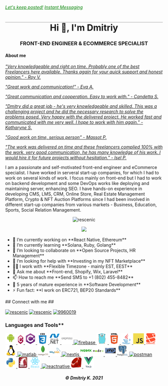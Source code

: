 <a style="color:green" href="mailto:dmitiykokolo@outlook.com"><i style="color:green">Let's keep posted!</i></a>
<a style="color:green" href="https://join.skype.com/HghXRqlKRvdN"><i style="color:green">Instant Messaging</i></a>
<h1 align="center" style="border-top:1px solid #999">Hi 👋, I'm Dmitriy</h1>
<h3 align="center">FRONT-END ENGINEER & ECOMMERCE SPECIALIST</h3>
<h4>About me</h4>
<p><i><a href="https://freelancer.com/u/dmitiykokolo">"Very knowledgeable and right on time. Probably one of the best Freelancers here available. Thanks again for your quick support and honest opinion." - Roy V.</a></i></p>
<p><i><a href="https://freelancer.com/u/dmitiykokolo">"Great work and communication!" - Eva A.</a></i></p>
<p><i><a href="https://freelancer.com/u/dmitiykokolo">"Great communication and cooperation. Easy to work with." - Candetta S.</a></i></p>
<p><i><a href="https://freelancer.com/u/dmitiykokolo">"Dmitry did a great job - he's very knowledgeable and skilled. This was a challenging project and he did the necessary research to solve the problems posed. Very happy with the delivered project. He worked fast and communicated with me very well. I hope to work with him again." - Katharyne  S.</a></i></p>
<p><i><a href="https://freelancer.com/u/dmitiykokolo">"Good work on time, serious person" - Massot P.</a></i></p>
<p><i><a href="https://freelancer.com/u/dmitiykokolo">"The work was delivered on time and these freelancers complied 100% with the work. very good communication, he has many knowledge of his work. I would hire it for future projects without hesitation." - Isel P.</a></i></p>

<p align="left">I am a passionate and self-motivated front-end engineer and eCommerce specialist. I have worked in serveral start-up companies, for which I had to work on several kinds of work. I focus mainly on front-end but I had to work on backend development and some DevOps works like deploying and maintaining server, enhancing SEO. I have hands-on experience in developing CMS, LMS, CRM, Online Store, Real Estate Management Platform, Crypto & NFT Auction Platforms since I had been involved in different start-up companies from various markets - Business, Education, Sports, Social Relation Management.</p>

<p align="center"> <img src="https://komarev.com/ghpvc/?username=rescenic&label=Profile%20views&color=0e75b6&style=flat" alt="rescenic" /> </p>

<p align="center">
  <img alig src="https://github-profile-trophy.vercel.app/?username=phanatagama&no-bg=true&no-frame=true&theme=onedark&column=7" />
<!--    &rank=SSS,SS,S,AAA,AA,A,B,C -->
</p>
<ul>
<li>   🔭 I’m currently working on **React Native, Ethereum**</li>
   
<li> 🌱 I’m currently learning **Solana, Ruby, Golang**</li>
  
<li> 👯 I’m looking to collaborate on **Open Source Projects, HR Management**</li>

<li> 🤝 I’m looking for help with **Investing in my NFT Marketplace**</li>

<li>👨‍💻 I work with **Flexible Timezone - mainly EST, EEST**</li>

<li> 💬 Ask me about **Front-end, Shopify, Wix, Laravel**</li>

<li> 📫 How to reach me **Send SMS to +1 (802) 455-8482‬**</li>

<li>📄 5 years of mature experience in **Software Development**</li>

  <li>⚡ Fun fact: **I work on ERC721, BEP20 Standards**</li>
</ul>
## Connect with me ##

<p align="left">
<a href="https://codepen.io/wg-d" target="blank"><img align="center" src="https://raw.githubusercontent.com/rahuldkjain/github-profile-readme-generator/master/src/images/icons/Social/codepen.svg" alt="rescenic" height="48" width="48" /></a>
<a href="https://dev.to/wgd" target="blank"><img align="center" src="https://cdn.jsdelivr.net/npm/simple-icons@3.0.1/icons/dev-dot-to.svg" alt="rescenic" height="70" width="40" /></a>
<a href="https://stackoverflow.com/users/17038331/dmitriy" target="blank"><img align="center" src="https://raw.githubusercontent.com/rahuldkjain/github-profile-readme-generator/master/src/images/icons/Social/stack-overflow.svg" alt="9960019" height="48" width="48" /></a>
</p>

### Languages and Tools**

<p align="left" class="iconbar"> <a href="https://developer.android.com" target="_blank"> <img src="https://raw.githubusercontent.com/devicons/devicon/master/icons/android/android-original-wordmark.svg" alt="android" height="35" width="35"/> </a><a href="https://www.w3schools.com/cpp/" target="_blank"><img src="https://raw.githubusercontent.com/devicons/devicon/master/icons/cplusplus/cplusplus-original.svg" alt="cplusplus" height="30" width="20"/> </a> <a href="https://www.w3schools.com/cs/" target="_blank"> <img src="https://raw.githubusercontent.com/devicons/devicon/master/icons/csharp/csharp-original.svg" alt="csharp" height="35" width="35"/> </a> <a href="https://www.w3schools.com/css/" target="_blank"> <img src="https://raw.githubusercontent.com/devicons/devicon/master/icons/css3/css3-original-wordmark.svg" alt="css3" height="35" width="35"/> </a><a href="https://dotnet.microsoft.com/" target="_blank"> <img src="https://raw.githubusercontent.com/devicons/devicon/master/icons/dot-net/dot-net-original-wordmark.svg" alt="dotnet" height="35" width="35"/> </a> <a href="https://expressjs.com" target="_blank"> <img src="https://raw.githubusercontent.com/devicons/devicon/master/icons/express/express-original-wordmark.svg" alt="express" height="35" width="35"/> </a><a href="https://firebase.google.com/" target="_blank"> <img src="https://www.vectorlogo.zone/logos/firebase/firebase-icon.svg" alt="firebase" height="35" width="35"/> </a> <a href="https://golang.org" target="_blank"> <img src="https://raw.githubusercontent.com/devicons/devicon/master/icons/go/go-original.svg" alt="go" height="35" width="35"/> </a> <a href="https://www.w3.org/html/" target="_blank"> <img src="https://raw.githubusercontent.com/devicons/devicon/master/icons/html5/html5-original-wordmark.svg" alt="html5" height="35" width="35"/><a href="https://www.java.com" target="_blank"> <img src="https://raw.githubusercontent.com/devicons/devicon/master/icons/java/java-original.svg" alt="java" height="35" width="35"/> </a> <a href="https://developer.mozilla.org/en-US/docs/Web/JavaScript" target="_blank"> <img src="https://raw.githubusercontent.com/devicons/devicon/master/icons/javascript/javascript-original.svg" alt="javascript" height="35" width="35"/> </a> <a href="https://laravel.com/" target="_blank"> <img src="https://raw.githubusercontent.com/devicons/devicon/master/icons/laravel/laravel-plain-wordmark.svg" alt="laravel" height="35" width="35"/> </a> <a href="https://www.linux.org/" target="_blank"> <img src="https://raw.githubusercontent.com/devicons/devicon/master/icons/linux/linux-original.svg" alt="linux" height="35" width="35"/> </a><a href="https://www.mathworks.com/" target="_blank"> <img src="https://upload.wikimedia.org/wikipedia/commons/2/21/Matlab_Logo.png" alt="matlab" height="35" width="35"/> </a> <a href="https://www.mongodb.com/" target="_blank"> <img src="https://raw.githubusercontent.com/devicons/devicon/master/icons/mongodb/mongodb-original-wordmark.svg" alt="mongodb" height="35" width="35"/> </a> <a href="https://www.mysql.com/" target="_blank"> <img src="https://raw.githubusercontent.com/devicons/devicon/master/icons/mysql/mysql-original-wordmark.svg" alt="mysql" height="35" width="35"/> </a> <a href="https://nextjs.org/" target="_blank"> <img src="https://cdn.worldvectorlogo.com/logos/nextjs-3.svg" alt="nextjs" height="35" width="35"/> </a> <a href="https://www.nginx.com" target="_blank"> <img src="https://raw.githubusercontent.com/devicons/devicon/master/icons/nginx/nginx-original.svg" alt="nginx" height="35" width="35"/> </a> <a href="https://nodejs.org" target="_blank"> <img src="https://raw.githubusercontent.com/devicons/devicon/master/icons/nodejs/nodejs-original-wordmark.svg" alt="nodejs" height="35" width="35"/> </a><a href="https://www.php.net" target="_blank"> <img src="https://raw.githubusercontent.com/devicons/devicon/master/icons/php/php-original.svg" alt="php" height="35" width="35"/> </a> <a href="https://www.postgresql.org" target="_blank"> <img src="https://raw.githubusercontent.com/devicons/devicon/master/icons/postgresql/postgresql-original-wordmark.svg" alt="postgresql" height="35" width="35"/> </a> <a href="https://postman.com" target="_blank"> <img src="https://www.vectorlogo.zone/logos/getpostman/getpostman-icon.svg" alt="postman" height="35" width="35"/> </a> <a href="https://www.python.org" target="_blank"> <img src="https://raw.githubusercontent.com/devicons/devicon/master/icons/python/python-original.svg" alt="python" height="35" width="35"/> </a> <a href="https://rubyonrails.org" target="_blank"> <img src="https://raw.githubusercontent.com/devicons/devicon/master/icons/rails/rails-original-wordmark.svg" alt="rails" height="35" width="35"/> </a> <a href="https://reactjs.org/" target="_blank"> <img src="https://raw.githubusercontent.com/devicons/devicon/master/icons/react/react-original-wordmark.svg" alt="react" height="35" width="35"/> </a> <a href="https://reactnative.dev/" target="_blank"> <img src="https://reactnative.dev/img/header_logo.svg" alt="reactnative" height="35" width="35"/> </a><a href="https://www.ruby-lang.org/en/" target="_blank"> <img src="https://raw.githubusercontent.com/devicons/devicon/master/icons/ruby/ruby-original.svg" alt="ruby" height="35" width="35"/> </a><a href="https://vuejs.org/" target="_blank"> <img src="https://raw.githubusercontent.com/devicons/devicon/master/icons/vuejs/vuejs-original-wordmark.svg" alt="vuejs" height="35" width="35"/> </a> </p>


<h5 align="center">&copy; Dmitriy K. 2021</h5>
